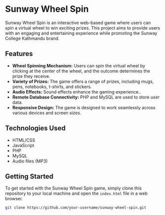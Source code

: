 # Sunway Wheel Spin

Sunway Wheel Spin is an interactive web-based game where users can spin a virtual wheel to win exciting prizes. This project aims to provide users with an engaging and entertaining experience while promoting the Sunway College Kathmandu brand.

## Features

- **Wheel Spinning Mechanism:** Users can spin the virtual wheel by clicking at the center of the wheel, and the outcome determines the prize they receive.
- **Variety of Prizes:** The game offers a range of prizes, including mugs, pens, notebooks, t-shirts, and stickers.
- **Audio Effects:** Sound effects enhance the gaming experience..
- **Remote Database Connectivity:** PHP and MySQL are used to store user data.
- **Responsive Design:** The game is designed to work seamlessly across various devices and screen sizes.

## Technologies Used

- HTML/CSS
- JavaScript
- PHP
- MySQL
- Audio files (MP3)

## Getting Started

To get started with the Sunway Wheel Spin game, simply clone this repository to your local machine and open the `index.html` file in a web browser.

```bash
git clone https://github.com/your-username/sunway-wheel-spin.git

